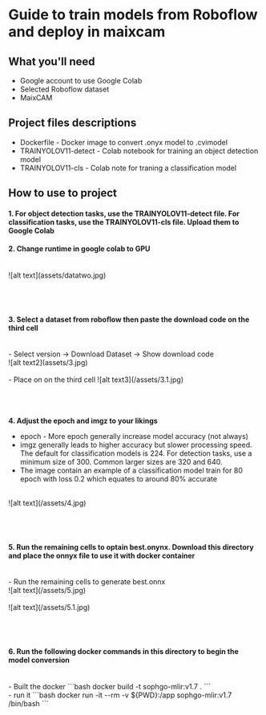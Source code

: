 # Guide to train models from Roboflow and deploy in maixcam
## What you'll need
- Google account to use Google Colab
- Selected Roboflow dataset
- MaixCAM

## Project files descriptions
- Dockerfile - Docker image to convert .onyx model to .cvimodel
- TRAINYOLOV11-detect - Colab notebook for training an object detection model
- TRAINYOLOV11-cls - Colab note for traning a classification model

## How to use to project

#### 1. For object detection tasks, use the TRAINYOLOV11-detect file. For classification tasks, use the TRAINYOLOV11-cls file. Upload them to Google Colab

#### 2. Change runtime in google colab to GPU
<br />
![alt text](assets/datatwo.jpg)
<br /><br /><br /><br />

#### 3. Select a dataset from roboflow then paste the download code on the third cell
<br />
- Select version -> Download Dataset -> Show download code 
<br/>
![alt text2](assets/3.jpg)
<br /><br />
- Place on on the third cell
![alt text3](/assets/3.1.jpg)
<br /><br /><br /><br />

<strong>4. Adjust the epoch and imgz to your likings</strong>
<br />
- epoch - More epoch generally increase model accuracy (not always)
- imgz generally leads to higher accuracy but slower processing speed. The default for classification models is 224. For detection tasks, use a minimum size of 300. Common larger sizes are 320 and 640.
- The image contain an example of a classification model train for 80 epoch with loss 0.2 which equates to around 80% accurate
<br/>
![alt text](/assets/4.jpg)
<br /><br /><br /><br />

#### 5. Run the remaining cells to optain best.onynx. Download this directory and place the onnyx file to use it with docker container
<br />
- Run the remaining cells to generate best.onnx
<br />
![alt text](/assets/5.jpg)
<br /><br />
![alt text](/assets/5.1.jpg)
<br /><br /><br /><br />

#### 6. Run the following docker commands in this directory to begin the model conversion
<br />
- Built the docker 
```bash
docker build -t sophgo-mlir:v1.7 .
```
<br />
- run it
```bash
docker run -it --rm -v ${PWD}:/app sophgo-mlir:v1.7 /bin/bash
```
